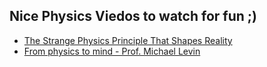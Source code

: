 
## Nice Physics Viedos to watch for fun ;)


- [The Strange Physics Principle That Shapes Reality](https://www.youtube.com/watch?v=Q10_srZ-pbs)
- [From physics to mind - Prof. Michael Levin](https://www.youtube.com/watch?v=_QICRPFWDpg&t=170s)
